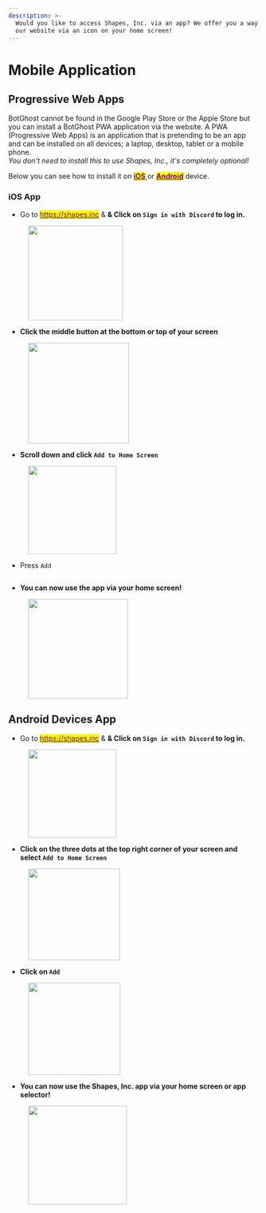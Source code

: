 ```yaml
---
description: >-
  Would you like to access Shapes, Inc. via an app? We offer you a way to use
  our website via an icon on your home screen!
---
```


# Mobile Application

## Progressive Web Apps

BotGhost cannot be found in the Google Play Store or the Apple Store but you can install a BotGhost PWA application via the website. A PWA (Progressive Web Apps) is an application that is pretending to be an app and can be installed on all devices; a laptop, desktop, tablet or a mobile phone. \
_You don't need to install this to use Shapes, Inc., it's completely optional!_

Below you can see how to install it on [<mark style="color:purple;">**iO**</mark>](mobile-application.md#ios-app)[<mark style="color:purple;">**S**</mark> ](mobile-application.md#ios-app)or [<mark style="color:purple;">**Android**</mark>](mobile-application.md#android-devices-app) device.

### iOS App

* Go to [<mark style="color:purple;">https://shapes.inc</mark>](https://shapes.inc) & **& Click on `Sign in with Discord` to log in.**

<figure><img src=".gitbook/assets/Screenshot 2023-12-01 at 9.59.02 PM.png" alt="" width="190"><figcaption></figcaption></figure>

* **Click the middle button at the bottom or top of your screen**

<figure><img src=".gitbook/assets/Screenshot 2023-12-01 at 10.02.02 PM.png" alt="" width="202"><figcaption></figcaption></figure>

* **Scroll down and click `Add to Home Screen`**

<figure><img src=".gitbook/assets/Screenshot 2023-12-01 at 10.04.12 PM.png" alt="" width="177"><figcaption></figcaption></figure>

* Press `Add`

<figure><img src=".gitbook/assets/Screenshot 2023-12-01 at 10.06.21 PM.png" alt=""><figcaption></figcaption></figure>

* **You can now use the app via your home screen!**

<figure><img src=".gitbook/assets/Screenshot 2023-12-01 at 10.13.25 PM.png" alt="" width="200"><figcaption></figcaption></figure>

## Android Devices App

* Go to [<mark style="color:purple;">https://shapes.inc</mark>](https://shapes.inc) & **& Click on `Sign in with Discord` to log in.**

<figure><img src=".gitbook/assets/Screenshot 2023-12-01 at 10.35.51 PM.png" alt="" width="177"><figcaption></figcaption></figure>

* **Click on the three dots at the top right corner of your screen and select `Add to Home Screen`**

<figure><img src=".gitbook/assets/Screenshot 2023-12-01 at 10.38.04 PM.png" alt="" width="184"><figcaption></figcaption></figure>

* **Click on `Add`**

<figure><img src=".gitbook/assets/Screenshot 2023-12-01 at 10.40.21 PM.png" alt="" width="185"><figcaption></figcaption></figure>

* &#x20;**You can now use the Shapes, Inc. app via your home screen or app selector!**

<figure><img src=".gitbook/assets/Screenshot 2023-12-01 at 10.41.32 PM.png" alt="" width="198"><figcaption></figcaption></figure>

